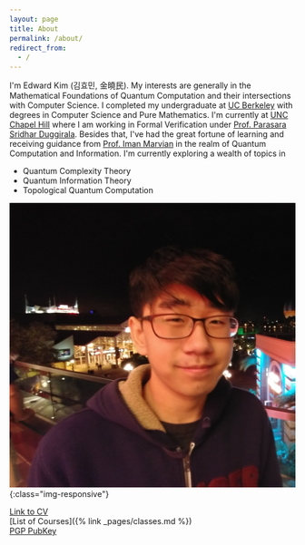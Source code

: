 ```yaml
---
layout: page
title: About
permalink: /about/
redirect_from:
  - /
---
```


 I'm Edward Kim (김효민, 金曉民). My interests are generally in the Mathematical Foundations of Quantum Computation and their intersections with Computer Science. I completed my undergraduate at [UC Berkeley](https://cs.berkeley.edu/) with degrees in Computer Science and Pure Mathematics. I'm currently at [UNC Chapel Hill](https://cs.unc.edu/) where I am working in Formal Verification under [Prof. Parasara Sridhar Duggirala](https://www.cs.unc.edu/~psd/). Besides that, I've had the great fortune of learning and receiving guidance from [Prof. Iman Marvian](https://sites.duke.edu/marvian/) in the realm of Quantum Computation and Information. I'm currently exploring a wealth of topics in

  * Quantum Complexity Theory  
  * Quantum Information Theory
  * Topological Quantum Computation

  ![Profile Picture](/images/profile.jpg){:class="img-responsive"}

  [Link to CV](https://github.com/ekim1919/CV/blob/master/current/EdwardKimCV.pdf)  
  [List of Courses]({% link _pages/classes.md %})  
  [PGP PubKey](https://ekim1919.github.io/pubkey.asc)
